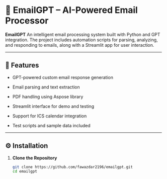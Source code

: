 # 📧 EmailGPT – AI-Powered Email Processor  

**EmailGPT** An intelligent email processing system built with Python and GPT integration. The project includes automation scripts for parsing, analyzing, and responding to emails, along with a Streamlit app for user interaction.  

---

## 🚀 Features  
- GPT-powered custom email response generation

- Email parsing and text extraction

- PDF handling using Aspose library

- Streamlit interface for demo and testing

- Support for ICS calendar integration

- Test scripts and sample data included
---

## ⚙️ Installation  

1. **Clone the Repository**  
   ```bash
   git clone https://github.com/fawazdar2196/emailgpt.git
   cd emailgpt
